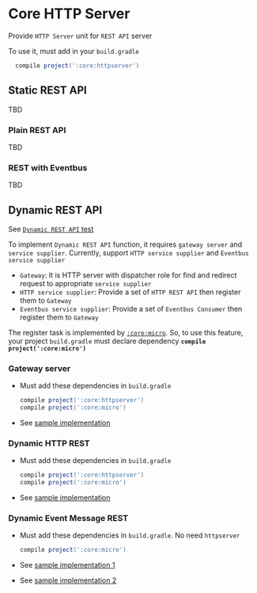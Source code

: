 # Core HTTP Server

Provide `HTTP Server` unit for `REST API` server

To use it, must add in your `build.gradle`

```gradle
  compile project(':core:httpserver')
```

## Static REST API

TBD

### Plain REST API

TBD

### REST with Eventbus

TBD

## Dynamic REST API

See [`Dynamic REST API` test](src/test/java/com/nubeiot/core/http/dynamic)

To implement `Dynamic REST API` function, it requires `gateway server` and `service supplier`. Currently, support `HTTP service supplier` and `Eventbus service supplier`

- `Gateway`: It is HTTP server with dispatcher role for find and redirect request to appropriate `service supplier` 
- `HTTP service supplier`: Provide a set of `HTTP REST API` then register them to `Gateway`
- `Eventbus service supplier`: Provide a set of `Eventbus Consumer` then register them to `Gateway`

The register task is implemented by [`:core:micro`](../micro/README.md). So, to use this feature, your project `build.gradle` must declare dependency **`compile project(':core:micro')`**

### Gateway server

- Must add these dependencies in `build.gradle`

  ```gradle
  compile project(':core:httpserver')
  compile project(':core:micro')
  ```

- See [sample implementation](src/test/java/com/nubeiot/core/http/dynamic/mock/MockGatewayServer.java)

### Dynamic HTTP REST

- Must add these dependencies in `build.gradle`

  ```gradle
  compile project(':core:httpserver')
  compile project(':core:micro')
  ```

- See [sample implementation](src/test/java/com/nubeiot/core/http/dynamic/mock/MockHttpServiceServer.java)

### Dynamic Event Message REST

- Must add these dependencies in `build.gradle`. No need `httpserver`

  ```gradle
  compile project(':core:micro')
  ```

- See [sample implementation 1](src/test/java/com/nubeiot/core/http/dynamic/mock/MockEventOneApiOneLocService.java)
- See [sample implementation 2](src/test/java/com/nubeiot/core/http/dynamic/mock/MockEventOneApiOneLocService.java)
